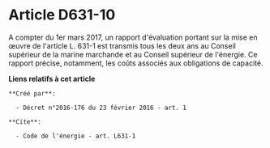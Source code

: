 # Article D631-10

A compter du 1er mars 2017, un rapport d'évaluation portant sur la mise en œuvre de l'article L. 631-1 est transmis tous les
deux ans au Conseil supérieur de la marine marchande et au Conseil supérieur de l'énergie. Ce rapport précise, notamment, les
coûts associés aux obligations de capacité.

**Liens relatifs à cet article**

	**Créé par**:

	  - Décret n°2016-176 du 23 février 2016 - art. 1

	**Cite**:

	  - Code de l'énergie - art. L631-1
